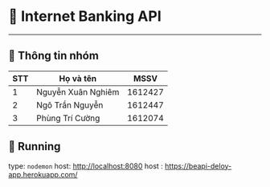 # :memo: Internet Banking API
---

## :loudspeaker: Thông tin nhóm


| STT      | Họ và tên              | MSSV    |
| -------- | -----------------------|-------- |
| 1        | Nguyễn Xuân Nghiêm     | 1612427 |
| 2        | Ngô Trần Nguyễn        | 1612447 |
| 3        | Phùng Trí Cường        | 1612074 |

## :rocket:  Running

type: `nodemon`
host: [http://localhost:8080](http://localhost:8080)
host : https://beapi-deloy-app.herokuapp.com/